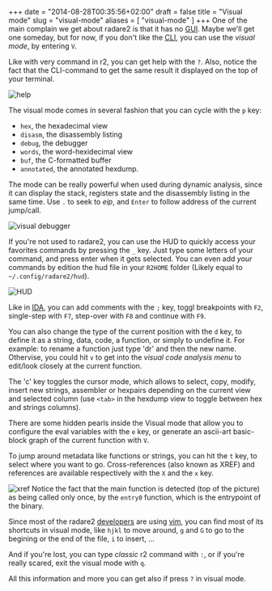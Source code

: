 +++
date = "2014-08-28T00:35:56+02:00"
draft = false
title = "Visual mode"
slug = "visual-mode"
aliases = [
	"visual-mode"
]
+++
One of the main complain we get about radare2 is that it has no [GUI]( https://en.wikipedia.org/wiki/Graphical_user_interface ). Maybe we'll get one someday,  but for now, if you don't like the [CLI]( https://en.wikipedia.org/wiki/Command-line_interface ), you can use the *visual mode*, by entering `V`.

Like with very command in r2, you can get help with the `?`. Also, notice the fact that the CLI-command to get the same result it displayed on the top of your terminal.

![help](/images/2014/Aug/help.png)

The visual mode comes in several fashion that you can cycle with the `p` key:

- `hex`, the hexadecimal view
- `disasm`, the disassembly listing
- `debug`, the debugger
- `words`, the word-hexidecimal view
- `buf`, the C-formatted buffer
- `annotated`, the annotated hexdump.

The mode can be really powerful when used during dynamic analysis, since it can display the stack, registers state and the disassembly listing in the same time. Use `.` to seek to _eip_, and `Enter` to follow address of the current jump/call.

![visual debugger](/images/2014/Aug/visual_dbg-1.png)

If you're not used to radare2, you can use the HUD to quickly access your favorites commands by pressing the `_` key. Just type some letters of your command, and press enter when it gets selected. You can even add *your* commands by edition the hud file in your `R2HOME` folder (Likely equal to `~/.config/radare2/hud`).

![HUD](/images/2014/Aug/hud.png)

Like in [IDA]( https://www.hex-rays.com/products/ida/index.shtml ), you can add comments with the `;` key, toggl breakpoints with `F2`, single-step with `F7`, step-over with `F8` and continue with `F9`.

You can also change the type of the current position with the `d` key, to define it as a string, data, code, a function, or simply to undefine it. For example: to rename a function just type 'dr' and then the new name. Othervise, you could hit `v` to get into the *visual code analysis menu* to edit/look closely at the current function.

The 'c' key toggles the cursor mode, which allows to select, copy, modify, insert new strings, assembler or hexpairs depending on the current view and selected column (use `<tab>` in the hexdump view to toggle between hex and strings columns).

There are some hidden pearls inside the Visual mode that allow you to configure the eval variables with the `e` key, or generate an ascii-art basic-block graph of the current function with `V`.

To jump around metadata like functions or strings, you can hit the `t` key, to select where you want to go. Cross-references (also known as XREF) and references are available respectively with the `X` and the `x` key.

![xref](/images/2014/Aug/xref.png)
Notice the fact that the main function is detected (top of the picture) as being called only once, by the `entry0` function, which is the entrypoint of the binary.

Since most of the radare2 [developers]( https://github.com/radare/radare2/pulse/monthly ) are using [vim]( http://www.vim.org/ ), you can find most of its shortcuts in visual mode, like `hjkl` to move around, `g` and `G` to go to the begining or the end of the file, `i` to insert, ...

And if you're lost, you can type *classic* r2 command with `:`, or if you're really scared, exit the visual mode with `q`.

All this information and more you can get also if press `?` in visual mode.